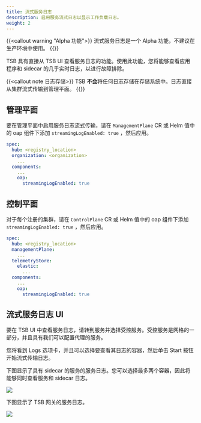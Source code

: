 ```yaml
---
title: 流式服务日志
description: 启用服务流式日志以显示工作负载日志。
weight: 2
---
```


{{<callout warning "Alpha 功能">}}
流式服务日志是一个 Alpha 功能，不建议在生产环境中使用。
{{</callout>}}

TSB 具有直接从 TSB UI 查看服务日志的功能。使用此功能，您将能够查看应用程序和 sidecar 的几乎实时日志，以进行故障排除。

{{<callout note 日志存储>}}
TSB **不会**将任何日志存储在存储系统中。日志直接从集群流式传输到管理平面。
{{</callout>}}

## 管理平面

要在管理平面中启用服务日志流式传输，请在 `ManagementPlane` CR 或 Helm 值中的 oap 组件下添加 `streamingLogEnabled: true` ，然后应用。

```yaml
spec:
  hub: <registry_location>
  organization: <organization>
    ...
  components:
    ...
    oap:
      streamingLogEnabled: true  
```

## 控制平面

对于每个注册的集群，请在 `ControlPlane` CR 或 Helm 值中的 oap 组件下添加 `streamingLogEnabled: true` ，然后应用。

```yaml
spec:
  hub: <registry_location>
  managementPlane:
    ...
  telemetryStore:
    elastic:
      ...
  components:
    ...
    oap:
      streamingLogEnabled: true
```

## 流式服务日志 UI

要在 TSB UI 中查看服务日志，请转到服务并选择受控服务。受控服务是网格的一部分，并且具有我们可以配置代理的服务。

您将看到 Logs 选项卡，并且可以选择要查看其日志的容器，然后单击 Start 按钮开始流式传输日志。

下图显示了具有 sidecar 的服务的服务日志。您可以选择最多两个容器，因此将能够同时查看服务和 sidecar 日志。

![](../../../assets/operations/streaming-log-service.png)

下图显示了 TSB 网关的服务日志。

![](../../../assets/operations/streaming-log-gateway.png)